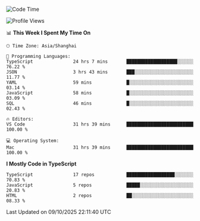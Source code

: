<!--START_SECTION:waka-->
![Code Time](http://img.shields.io/badge/Code%20Time-8%2C470%20hrs%2035%20mins-blue)

![Profile Views](http://img.shields.io/badge/Profile%20Views-0-blue)

📊 **This Week I Spent My Time On** 

```text
🕑︎ Time Zone: Asia/Shanghai

💬 Programming Languages: 
TypeScript               24 hrs 7 mins       ███████████████████░░░░░░   76.22 % 
JSON                     3 hrs 43 mins       ███░░░░░░░░░░░░░░░░░░░░░░   11.77 % 
YAML                     59 mins             █░░░░░░░░░░░░░░░░░░░░░░░░   03.14 % 
JavaScript               58 mins             █░░░░░░░░░░░░░░░░░░░░░░░░   03.09 % 
SQL                      46 mins             █░░░░░░░░░░░░░░░░░░░░░░░░   02.43 % 

🔥 Editors: 
VS Code                  31 hrs 39 mins      █████████████████████████   100.00 % 

💻 Operating System: 
Mac                      31 hrs 39 mins      █████████████████████████   100.00 % 
```

**I Mostly Code in TypeScript** 

```text
TypeScript               17 repos            ██████████████████░░░░░░░   70.83 % 
JavaScript               5 repos             █████░░░░░░░░░░░░░░░░░░░░   20.83 % 
HTML                     2 repos             ██░░░░░░░░░░░░░░░░░░░░░░░   08.33 % 
```




 Last Updated on 09/10/2025 22:11:40 UTC
<!--END_SECTION:waka-->
